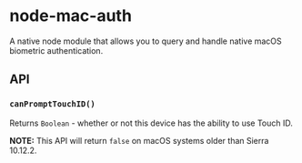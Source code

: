 # node-mac-auth

A native node module that allows you to query and handle native macOS biometric authentication. 

## API

### `canPromptTouchID()`

Returns `Boolean` - whether or not this device has the ability to use Touch ID.

**NOTE:** This API will return `false` on macOS systems older than Sierra 10.12.2.